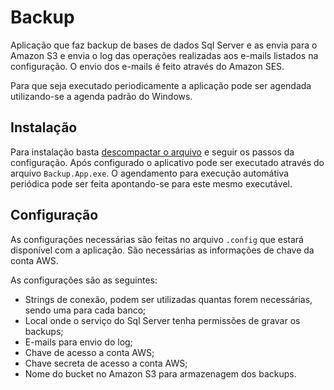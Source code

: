 ﻿Backup
======

Aplicação que faz backup de bases de dados Sql Server e as envia
para o Amazon S3 e envia o log das operações realizadas aos e-mails
listados na configuração. O envio dos e-mails é feito através do
Amazon SES.

Para que seja executado periodicamente a aplicação pode ser agendada
utilizando-se a agenda padrão do Windows.


Instalação
----------

Para instalação basta [descompactar o arquivo](https://github.com/downloads/hesenger/Backup/Backup.zip)
e seguir os passos da configuração. Após configurado o aplicativo
pode ser executado através do arquivo `Backup.App.exe`. O agendamento
para execução automátiva periódica pode ser feita apontando-se para
este mesmo executável.


Configuração
------------

As configurações necessárias são feitas no arquivo `.config` que estará
disponível com a aplicação. São necessárias as informações de chave da
conta AWS.

As configurações são as seguintes:
- Strings de conexão, podem ser utilizadas quantas forem necessárias,
sendo uma para cada banco;
- Local onde o serviço do Sql Server tenha permissões de gravar os backups;
- E-mails para envio do log;
- Chave de acesso a conta AWS;
- Chave secreta de acesso a conta AWS;
- Nome do bucket no Amazon S3 para armazenagem dos backups.